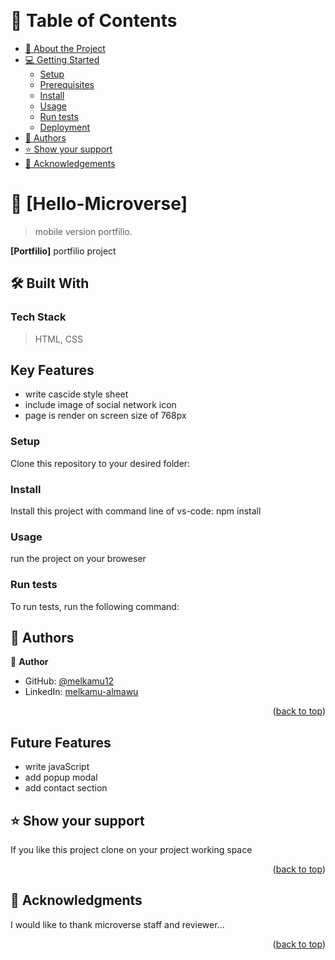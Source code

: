 <a name="readme-top"></a>

<div align="center">  <br/>
</div>
<!-- TABLE OF CONTENTS -->

# 📗 Table of Contents

- [📖 About the Project](#about-project)
- [💻 Getting Started](#getting-started)
  - [Setup](#setup)
  - [Prerequisites](#prerequisites)
  - [Install](#install)
  - [Usage](#usage)
  - [Run tests](#run-tests)
  - [Deployment](#deployment)
- [👥 Authors](#authors)
- [⭐️ Show your support](#support)
- [🙏 Acknowledgements](#acknowledgements)
<!-- PROJECT DESCRIPTION -->

# 📖 [Hello-Microverse] <a name="about-project"></a>

> mobile version portfilio.

**[Portfilio]** portfilio project

## 🛠 Built With <a name="built-with"></a>

### Tech Stack <a name="tech-stack"></a>

> HTML, CSS

## Key Features

- write cascide style sheet
- include image of social network icon
- page is render on screen size of 768px

### Setup

Clone this repository to your desired folder:

### Install

Install this project with command line of vs-code:
npm install

### Usage

run the project on your broweser

### Run tests

To run tests, run the following command:

<!-- AUTHORS -->

## 👥 Authors <a name="authors"></a>

👤 **Author**

- GitHub: [@melkamu12](https://github.com/melkamu12)
- LinkedIn: [melkamu-almawu](https://www.linkedin.com/in/melkamu-almawu/)

<p align="right">(<a href="#readme-top">back to top</a>)</p>

## Future Features

- write javaScript
- add popup modal
- add contact section

## ⭐️ Show your support <a name="support"></a>

If you like this project clone on your project working space

<p align="right">(<a href="#readme-top">back to top</a>)</p>

<!-- ACKNOWLEDGEMENTS -->

## 🙏 Acknowledgments <a name="acknowledgements"></a>

I would like to thank microverse staff and reviewer...

<p align="right">(<a href="#readme-top">back to top</a>)</p>
